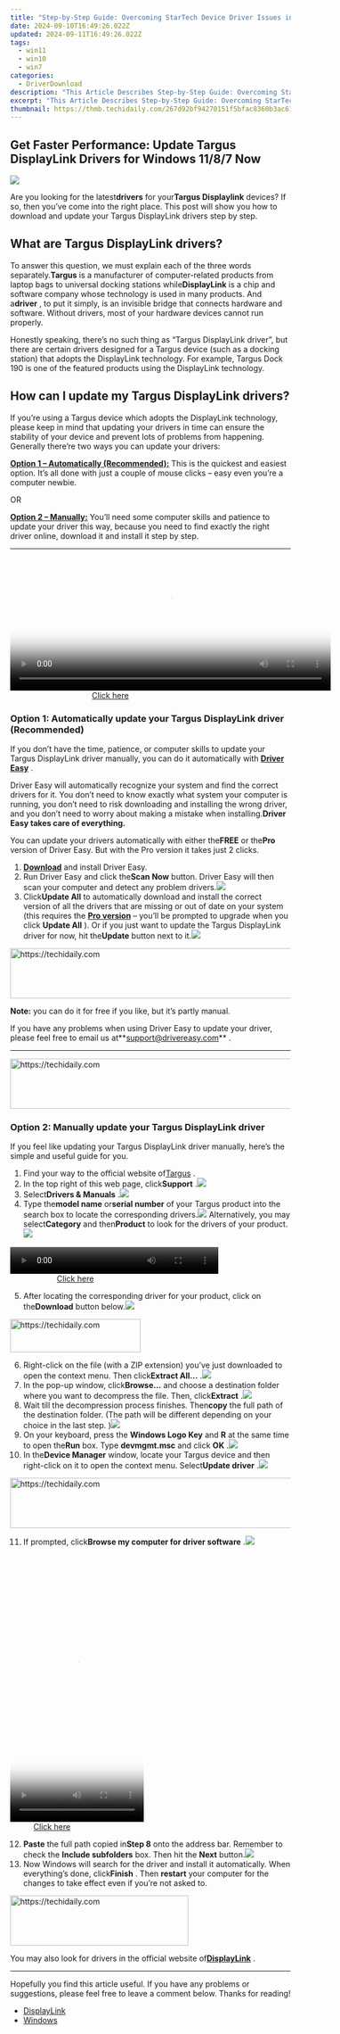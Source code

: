 ```yaml
---
title: "Step-by-Step Guide: Overcoming StarTech Device Driver Issues in Windows 11/8/7 Platforms"
date: 2024-09-10T16:49:26.022Z
updated: 2024-09-11T16:49:26.022Z
tags:
  - win11
  - win10
  - win7
categories:
  - DriverDownload
description: "This Article Describes Step-by-Step Guide: Overcoming StarTech Device Driver Issues in Windows 11/8/7 Platforms"
excerpt: "This Article Describes Step-by-Step Guide: Overcoming StarTech Device Driver Issues in Windows 11/8/7 Platforms"
thumbnail: https://thmb.techidaily.com/267d92bf94270151f5bfac8360b3ac61e42f156ac8997243316d48f1378e1df1.jpg
---
```


## Get Faster Performance: Update Targus DisplayLink Drivers for Windows 11/8/7 Now

![](https://images.drivereasy.com/wp-content/uploads/2019/05/image-353.png)

 Are you looking for the latest**drivers** for your**Targus Displaylink** devices? If so, then you’ve come into the right place. This post will show you how to download and update your Targus DisplayLink drivers step by step.

## What are Targus DisplayLink drivers?

 To answer this question, we must explain each of the three words separately.**Targus** is a manufacturer of computer-related products from laptop bags to universal docking stations while**DisplayLink** is a chip and software company whose technology is used in many products. And a**driver** , to put it simply, is an invisible bridge that connects hardware and software. Without drivers, most of your hardware devices cannot run properly.

 Honestly speaking, there’s no such thing as “Targus DisplayLink driver”, but there are certain drivers designed for a Targus device (such as a docking station) that adopts the DisplayLink technology. For example, Targus Dock 190 is one of the featured products using the DisplayLink technology.

## How can I update my Targus DisplayLink drivers?

 If you’re using a Targus device which adopts the DisplayLink technology, please keep in mind that updating your drivers in time can ensure the stability of your device and prevent lots of problems from happening. Generally there’re two ways you can update your drivers:

**[Option 1 – Automatically (Recommended):](https://www.drivereasy.com/knowledge/solved-update-targus-displaylink-drivers-in-windows-10-8-7/#option1)**  This is the quickest and easiest option. It’s all done with just a couple of mouse clicks – easy even you’re a computer newbie.

OR

[**Option 2 – Manually:**](https://tools.techidaily.com/drivereasy/download/) You’ll need some computer skills and patience to update your driver this way, because you need to find exactly the right driver online, download it and install it step by step.

---





<!-- affiliate ads begin -->
<span id="1993650">
					<video width="576" height="240" style="cursor:pointer"
           poster="//a.impactradius-go.com/display-clicktoplayimage/1993650.png"
           onclick="if(!this.playClicked){this.play();this.setAttribute('controls',true);this.playClicked=true;}">
	   <source src="//a.impactradius-go.com/display-ad/22993-1993650">
	   <img src="//a.impactradius-go.com/display-clicktoplayimage/1993650.png" style="border: none; height: 100%; width: 100%; object-fit: contain">
	</video>
	<div style="width:360px;text-align:center"><a href="javascript:window.open(decodeURIComponent('https%3A%2F%2Fhomestyler.sjv.io%2Fc%2F5597632%2F1993650%2F22993'), '_blank');void(0);">Click here</a></div>
</span>
<img height="0" width="0" src="https://imp.pxf.io/i/5597632/1993650/22993" style="position:absolute;visibility:hidden;" border="0" />
<!-- affiliate ads end -->




### Option 1: Automatically update your Targus DisplayLink driver (Recommended)

 If you don’t have the time, patience, or computer skills to update your Targus DisplayLink driver manually, you can do it automatically with **[Driver Easy](https://tools.techidaily.com/drivereasy/download/)**  .

 Driver Easy will automatically recognize your system and find the correct drivers for it. You don’t need to know exactly what system your computer is running, you don’t need to risk downloading and installing the wrong driver, and you don’t need to worry about making a mistake when installing.**Driver Easy takes care of everything.**

 You can update your drivers automatically with either the**FREE**  or the**Pro**  version of Driver Easy. But with the Pro version it takes just 2 clicks.

1. **[Download](https://tools.techidaily.com/drivereasy/download/)**  and install Driver Easy.
2. Run Driver Easy and click the**Scan Now** button. Driver Easy will then scan your computer and detect any problem drivers.![](https://images.drivereasy.com/wp-content/uploads/2019/05/Snap40.png)
3. Click**Update All** to automatically download and install the correct version of all the drivers that are missing or out of date on your system (this requires the **[Pro version](https://tools.techidaily.com/drivereasy/download/)**  – you’ll be prompted to upgrade when you click **Update All** ). Or if you just want to update the Targus DisplayLink driver for now, hit the**Update** button next to it.![](https://images.drivereasy.com/wp-content/uploads/2019/05/image-361.png)





<!-- affiliate ads begin -->
<a href="https://appsumo.8odi.net/c/5597632/2118325/7443" target="_top" id="2118325">
  <img src="//a.impactradius-go.com/display-ad/7443-2118325" border="0" alt="https://techidaily.com" width="728" height="90"/>
</a>
<img height="0" width="0" src="https://appsumo.8odi.net/i/5597632/2118325/7443" style="position:absolute;visibility:hidden;" border="0" />
<!-- affiliate ads end -->




**Note:** you can do it for free if you like, but it’s partly manual.

 If you have any problems when using Driver Easy to update your driver, please feel free to email us at**<support@drivereasy.com>** .

---





<!-- affiliate ads begin -->
<a href="https://ephamedtechinc.pxf.io/c/5597632/2135473/26400" target="_top" id="2135473">
  <img src="//a.impactradius-go.com/display-ad/26400-2135473" border="0" alt="https://techidaily.com" width="728" height="90"/>
</a>
<img height="0" width="0" src="https://ephamedtechinc.pxf.io/i/5597632/2135473/26400" style="position:absolute;visibility:hidden;" border="0" />
<!-- affiliate ads end -->




### Option 2: Manually update your Targus DisplayLink driver

 If you feel like updating your Targus DisplayLink driver manually, here’s the simple and useful guide for you.

1. Find your way to the official website of[Targus](https://us.targus.com/) .
2. In the top right of this web page, click**Support** .![](https://images.drivereasy.com/wp-content/uploads/2019/05/image-365.png)
3. Select**Drivers & Manuals** .![](https://images.drivereasy.com/wp-content/uploads/2019/05/image-367.png)
4. Type the**model name** or**serial number** of your Targus product into the search box to locate the corresponding drivers.![](https://images.drivereasy.com/wp-content/uploads/2019/05/image-368.png) Alternatively, you may select**Category** and then**Product** to look for the drivers of your product.![](https://images.drivereasy.com/wp-content/uploads/2019/05/image-370.png)




<!-- affiliate ads begin -->
<span id="1936838">
					<video width="374" height="48" style="cursor:pointer"
           poster="//a.impactradius-go.com/display-clicktoplayimage/1936838.png"
           onclick="if(!this.playClicked){this.play();this.setAttribute('controls',true);this.playClicked=true;}">
	   <source src="//a.impactradius-go.com/display-ad/18409-1936838">
	   <img src="//a.impactradius-go.com/display-clicktoplayimage/1936838.png" style="border: none; height: 100%; width: 100%; object-fit: contain">
	</video>
	<div style="width:234px;text-align:center"><a href="javascript:window.open(decodeURIComponent('https%3A%2F%2Fcoinrule.sjv.io%2Fc%2F5597632%2F1936838%2F18409'), '_blank');void(0);">Click here</a></div>
</span>
<img height="0" width="0" src="https://imp.pxf.io/i/5597632/1936838/18409" style="position:absolute;visibility:hidden;" border="0" />
<!-- affiliate ads end -->




5. After locating the corresponding driver for your product, click on the**Download** button below.![](https://images.drivereasy.com/wp-content/uploads/2019/05/image-372.png)




<!-- affiliate ads begin -->
<a href="https://25home.pxf.io/c/5597632/2123471/16836" target="_top" id="2123471">
  <img src="//a.impactradius-go.com/display-ad/16836-2123471" border="0" alt="https://techidaily.com" width="234" height="60"/>
</a>
<img height="0" width="0" src="https://25home.pxf.io/i/5597632/2123471/16836" style="position:absolute;visibility:hidden;" border="0" />
<!-- affiliate ads end -->




6. Right-click on the file (with a ZIP extension) you’ve just downloaded to open the context menu. Then click**Extract All…** .![](https://images.drivereasy.com/wp-content/uploads/2019/05/image-375.png)
7. In the pop-up window, click**Browse…** and choose a destination folder where you want to decompress the file. Then, click**Extract** .![](https://images.drivereasy.com/wp-content/uploads/2019/05/image-376.png)
8. Wait till the decompression process finishes. Then**copy** the full path of the destination folder. (The path will be different depending on your choice in the last step. )![](https://images.drivereasy.com/wp-content/uploads/2019/05/2019-05-20_15-47-31.png)
9. On your keyboard, press the **Windows Logo Key** and **R**  at the same time to open the**Run**  box. Type **devmgmt.msc** and click **OK** .![](https://images.drivereasy.com/wp-content/uploads/2019/05/Snap13-2.png)
10. In the**Device Manager** window, locate your Targus device and then right-click on it to open the context menu. Select**Update driver** .![](https://images.drivereasy.com/wp-content/uploads/2019/05/Snap14-1.png)




<!-- affiliate ads begin -->
<a href="https://ephamedtechinc.pxf.io/c/5597632/2136619/26400" target="_top" id="2136619">
  <img src="//a.impactradius-go.com/display-ad/26400-2136619" border="0" alt="https://techidaily.com" width="728" height="90"/>
</a>
<img height="0" width="0" src="https://ephamedtechinc.pxf.io/i/5597632/2136619/26400" style="position:absolute;visibility:hidden;" border="0" />
<!-- affiliate ads end -->




11. If prompted, click**Browse my computer for driver software** .![](https://images.drivereasy.com/wp-content/uploads/2019/05/image-384.png)




<!-- affiliate ads begin -->
<span id="1770544">
					<video width="240" height="480" style="cursor:pointer"
           poster="//a.impactradius-go.com/display-clicktoplayimage/1770544.png"
           onclick="if(!this.playClicked){this.play();this.setAttribute('controls',true);this.playClicked=true;}">
	   <source src="//a.impactradius-go.com/display-ad/20702-1770544">
	   <img src="//a.impactradius-go.com/display-clicktoplayimage/1770544.png" style="border: none; height: 100%; width: 100%; object-fit: contain">
	</video>
	<div style="width:150px;text-align:center"><a href="javascript:window.open(decodeURIComponent('https%3A%2F%2Ftokenmetrics.sjv.io%2Fc%2F5597632%2F1770544%2F20702'), '_blank');void(0);">Click here</a></div>
</span>
<img height="0" width="0" src="https://imp.pxf.io/i/5597632/1770544/20702" style="position:absolute;visibility:hidden;" border="0" />
<!-- affiliate ads end -->




12. **Paste** the full path copied in**Step 8** onto the address bar. Remember to check the **Include subfolders** box. Then hit the **Next** button.![](https://images.drivereasy.com/wp-content/uploads/2019/05/image-387.png)
13. Now Windows will search for the driver and install it automatically. When everything’s done, click**Finish** . Then **restart** your computer for the changes to take effect even if you’re not asked to.




<!-- affiliate ads begin -->
<a href="https://wigfever.sjv.io/c/5597632/2014857/22899" target="_top" id="2014857">
  <img src="//a.impactradius-go.com/display-ad/22899-2014857" border="0" alt="https://techidaily.com" width="320" height="90"/>
</a>
<img height="0" width="0" src="https://wigfever.sjv.io/i/5597632/2014857/22899" style="position:absolute;visibility:hidden;" border="0" />
<!-- affiliate ads end -->





 You may also look for drivers in the official website of[**DisplayLink**](https://www.displaylink.com/downloads/windows) .

---

 Hopefully you find this article useful. If you have any problems or suggestions, please feel free to leave a comment below. Thanks for reading!

* [DisplayLink](https://tools.techidaily.com/drivereasy/download/)
* [Windows](https://tools.techidaily.com/drivereasy/download/)

<ins class="adsbygoogle"
     style="display:block"
     data-ad-format="autorelaxed"
     data-ad-client="ca-pub-7571918770474297"
     data-ad-slot="1223367746"></ins>



<ins class="adsbygoogle"
     style="display:block"
     data-ad-client="ca-pub-7571918770474297"
     data-ad-slot="8358498916"
     data-ad-format="auto"
     data-full-width-responsive="true"></ins>


